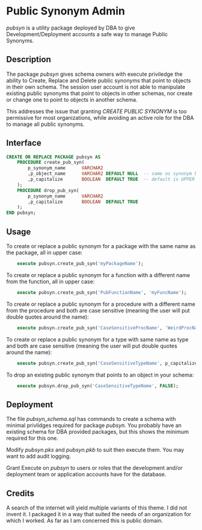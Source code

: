 # Public Synonym Admin

*pubsyn* is a utility package deployed by DBA to give Development/Deployment accounts a safe way to manage Public Synonyms.

## Description

The package *pubsyn* gives schema owners with execute priviledge the ability to Create, Replace and Delete public
synonyms that point to objects in their own schema. The session user account is not able to manipulate
existing public synonyms that point to objects in other schemas, nor create or change one to point to objects
in another schema.

This addresses the issue that granting *CREATE PUBLIC SYNONYM* is too permissive for most organizations, while
avoiding an active role for the DBA to manage all public synonyms.

## Interface

```sql
CREATE OR REPLACE PACKAGE pubsyn AS
    PROCEDURE create_pub_syn(
        p_synonym_name      VARCHAR2
        ,p_object_name      VARCHAR2 DEFAULT NULL  -- same as synonym by default
        ,p_capitalize       BOOLEAN  DEFAULT TRUE  -- default is UPPER on the object and synonym names
    ); 
    PROCEDURE drop_pub_syn(
        p_synonym_name      VARCHAR2
        ,p_capitalize       BOOLEAN  DEFAULT TRUE 
    );
END pubsyn;
```

## Usage

To create or replace a public synonym for a package with the same name as the package, all in upper case:
```sql
    execute pubsyn.create_pub_syn('myPackageName');
```
To create or replace a public synonym for a function with a different name from the function, all in upper case:
```sql
    execute pubsyn.create_pub_syn('PubFunctionName', 'myFuncName');
```
To create or replace a public synonym for a procedure with a different name from the procedure 
and both are case sensitive (meaning the user will put double quotes around the name):
```sql
    execute pubsyn.create_pub_syn('CaseSensitiveProcName', 'WeirdProcName', FALSE);
```
To create or replace a public synonym for a type with same name as type
and both are case sensitive (meaning the user will put double quotes around the name):
```sql
    execute pubsyn.create_pub_syn('CaseSensitiveTypeName', p_capitalize => FALSE);
```
To drop an existing public synonym that points to an object in your schema:
```sql
    execute pubsyn.drop_pub_syn('CaseSensitiveTypeName', FALSE);
```

## Deployment

The file *pubsyn_schema.sql* has commands to create a schema with minimal privlidges
required for package *pubsyn*. You probably have an existing schema for DBA provided
packages, but this shows the minimum required for this one.

Modify *pubsyn.pks* and *pubsyn.pkb* to suit then execute them. You may want to add audit logging.

Grant Execute on *pubsyn* to users or roles that the development and/or deployment team
or application accounts have for the database. 


## Credits

A search of the internet will yield multiple variants of this theme. I did not invent it. I packaged it
in a way that suited the needs of an organization for which I worked. As far as I am concerned this is
public domain.
